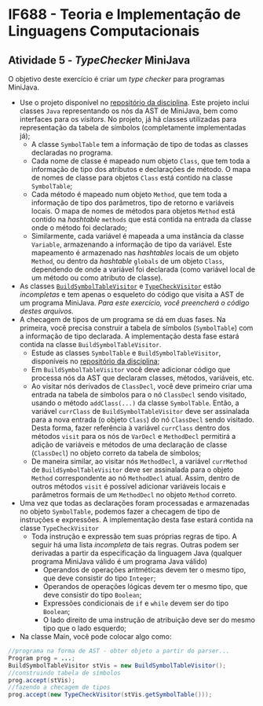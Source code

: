 # IF688 - Teoria e Implementação de Linguagens Computacionais

## Atividade 5 - _TypeChecker_ MiniJava

O objetivo deste exercício é criar um _type checker_ para programas MiniJava.

- Use o projeto disponível no [repositório da disciplina](https://github.com/if688/if688.github.io/tree/master/2018.1/atividades/04-MiniJavaAST). Este projeto inclui classes `Java` representando os nós da AST de MiniJava, bem como interfaces para os _visitors_. No projeto, já há classes utilizadas para representação da tabela de símbolos (completamente implementadas já);
  - A classe `SymbolTable` tem a informação de tipo de todas as classes declaradas no programa. 
  - Cada nome de classe é mapeado num objeto `Class`, que tem toda a informação de tipo dos atributos e declarações de método. O mapa de nomes de classe para objetos `Class` está contido na classe `SymbolTable`; 
  - Cada método é mapeado num objeto `Method`, que tem toda a informação de tipo dos parâmetros, tipo de retorno e variáveis locais. O mapa de nomes de métodos para objetos `Method` está contido na _hashtable_ `methods` que está contida na entrada da classe onde o método foi declarado;
  - Similarmente, cada variável é mapeada a uma instância da classe `Variable`, armazenando a informação de tipo da variável. Este mapeamento é armazenado nas _hashtables_ locais de um objeto `Method`, ou dentro da _hashtable_ `globals` de um objeto `Class`, dependendo de onde a variável foi declarada (como variável local de um método ou como atributo de classe).
- As classes [`BuildSymbolTableVisitor`](https://github.com/if688/if688.github.io/tree/master/2018.1/atividades/05-TypeCheckerMiniJava/BuildSymbolTableVisitor.java) e [`TypeCheckVisitor`](https://github.com/if688/if688.github.io/tree/master/2018.1/atividades/05-TypeCheckerMiniJava/TypeCheckVisitor.java) estão *incompletas* e tem apenas o esqueleto do código que visita a AST de um programa MiniJava. *Para este exercício, você preencherá o código destes arquivos.*
- A checagem de tipos de um programa se dá em duas fases. Na primeira, você precisa construir a tabela de símbolos (`SymbolTable`) com a informação de tipo declarada. A implementação desta fase estará contida na classe `BuildSymbolTableVisitor`.
  - Estude as classes `SymbolTable` e `BuildSymbolTableVisitor`, disponíveis no [repositório da disciplina](https://github.com/if688/if688.github.io/tree/master/2018.1/atividades/05-TypeCheckerMiniJava);
  - Em `BuildSymbolTableVisitor` você deve adicionar código que processa nós da AST que declaram classes, métodos, variáveis, etc.
  - Ao visitar nós derivados de `ClassDecl`, você deve primeiro criar uma entrada na tabela de símbolos para o nó `ClassDecl` sendo visitado, usando o método `addClass(...)` da classe `SymbolTable`. Então, a variável `currClass` de `BuildSymbolTableVisitor` deve ser assinalada para a nova entrada (o objeto `Class`) do nó `ClassDecl` sendo visitado. Desta forma, fazer referência à variável `currClass` dentro dos métodos `visit` para os nós de `VarDecl` e `MethodDecl` permitirá a adição de variáveis e métodos de uma declaração de classe (`ClassDecl`) no objeto correto da tabela de símbolos;
  - De maneira similar, ao visitar nós `MethodDecl`, a variável `currMethod` de `BuildSymbolTableVisitor` deve ser assinalada para o objeto `Method` correspondente ao nó `MethodDecl` atual. Assim, dentro de outros métodos `visit` é possível adicionar variáveis locais e parâmetros formais de um `MethodDecl` no objeto `Method` correto.
- Uma vez que todas as declarações foram processadas e armazenadas no objeto `SymbolTable`, podemos fazer a checagem de tipo de instruções e expressões. A implementação desta fase estará contida na classe `TypeCheckVisitor`
  - Toda instrução e expressão tem suas próprias regras de tipo. A seguir há uma lista *incompleta* de tais regras. Outras podem ser derivadas a partir da especificação da linguagem Java (qualquer programa MiniJava válido é um programa Java válido)
    - Operandos de operações aritméticas devem ter o mesmo tipo, que deve consistir do tipo `Integer`;
    - Operandos de operações lógicas devem ter o mesmo tipo, que deve consistir do tipo `Boolean`;
    - Expressões condicionais de `if` e `while` devem ser do tipo `Boolean`;
    - O lado direito de uma instrução de atribuição deve ser do mesmo tipo que o lado esquerdo; 
- Na classe Main, você pode colocar algo como: 
```java 
//programa na forma de AST - obter objeto a partir do parser...
Program prog = ...;
BuildSymbolTableVisitor stVis = new BuildSymbolTableVisitor();
//construindo tabela de símbolos
prog.accept(stVis); 
//fazendo a checagem de tipos
prog.accept(new TypeCheckVisitor(stVis.getSymbolTable())); 
```